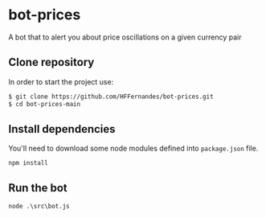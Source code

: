 # bot-prices
A bot that to alert you about price oscillations on a given currency pair

## Clone repository

In order to start the project use:

```bash
$ git clone https://github.com/HFFernandes/bot-prices.git
$ cd bot-prices-main
```


## Install dependencies

You'll need to download some node modules defined into `package.json` file.

```
npm install
```

## Run the bot

```
node .\src\bot.js
```
